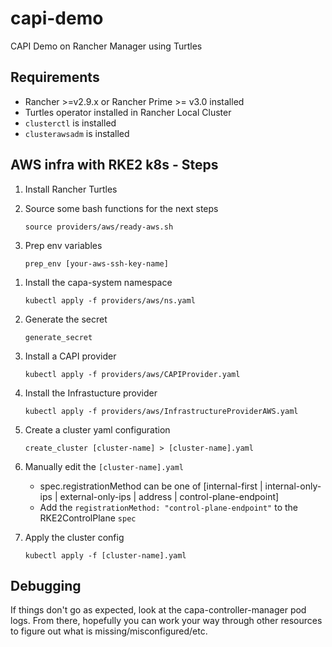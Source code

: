 # capi-demo
CAPI Demo on Rancher Manager using Turtles

## Requirements 

* Rancher >=v2.9.x or Rancher Prime >= v3.0 installed
* Turtles operator installed in Rancher Local Cluster
* `clusterctl` is installed 
* `clusterawsadm` is installed 

## AWS infra with RKE2 k8s - Steps

1. Install Rancher Turtles
1. Source some bash functions for the next steps

    `source providers/aws/ready-aws.sh`
1. Prep env variables

    `prep_env [your-aws-ssh-key-name]`
<!-- 1. Setup IAM profile

    `clusterawsadm bootstrap iam create-cloudformation-stack` -->
1. Install the capa-system namespace

    `kubectl apply -f providers/aws/ns.yaml`
1. Generate the secret

    `generate_secret`
1. Install a CAPI provider

    `kubectl apply -f providers/aws/CAPIProvider.yaml`
1. Install the Infrastucture provider

    `kubectl apply -f providers/aws/InfrastructureProviderAWS.yaml`
1. Create a cluster yaml configuration

    `create_cluster [cluster-name] > [cluster-name].yaml`
1. Manually edit the `[cluster-name].yaml` 

    * spec.registrationMethod can be one of [internal-first | internal-only-ips | external-only-ips | address | control-plane-endpoint]
    * Add the `registrationMethod: "control-plane-endpoint"` to the RKE2ControlPlane `spec`
1. Apply the cluster config

    `kubectl apply -f [cluster-name].yaml`

## Debugging
If things don't go as expected, look at the capa-controller-manager pod logs. From there, hopefully you can work your way through other resources to figure out what is missing/misconfigured/etc.

